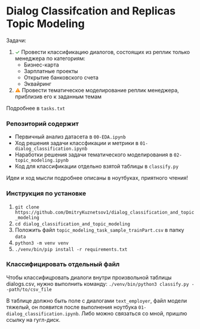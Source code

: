 # Dialog Classifcation and Replicas Topic Modeling

Задачи:
1. <span style="color:green">&#x2713;</span> Провести классификацию диалогов, состоящих из реплик только менеджера по категориям:
   * Бизнес-карта
   * Зарплатные проекты
   * Открытие банковского счета
   * Эквайринг
2. <span style="color:darkorange">&#x26A0;</span> Провести тематическое моделирование реплик менеджера, приблизив его к заданным темам

Подробнее в `tasks.txt`

### Репозиторий содержит
- Первичный анализ датасета в `00-EDA.ipynb`
- Ход решения задачи классфикации и метрики в `01-dialog_classification.ipynb`
- Наработки решения задачи тематического моделирования в `02-topic_modeling.ipynb`
- Код для классификации отдельно взятой таблицы в `classify.py`

Идеи и ход мысли подробнее описаны в ноутбуках, приятного чтения!

### Инструкция по установке
1. `git clone https://github.com/DmitryKuznetsov1/dialog_classification_and_topic_modeling`
2. `cd dialog_classification_and_topic_modeling`
3. Положить файл `topic_modeling_task_sample_trainPart.csv` в папку `data`
4. `python3 -m venv venv`
5. `./venv/bin/pip install -r requirements.txt`

### Классифицировать отдельный файл
Чтобы классифицровать диалоги внутри произвольной таблицы dialogs.csv, нужно выполнить команду:
```./venv/bin/python3 classify.py --path/to/csv_file```

В таблице должно быть поле с диалогами `text_employer`, файл модели тяжелый, он появится после выполнения ноутбука 
`01-dialog_classification.ipynb`. Либо можно связаться со мной, пришлю ссылку на гугл-диск.

